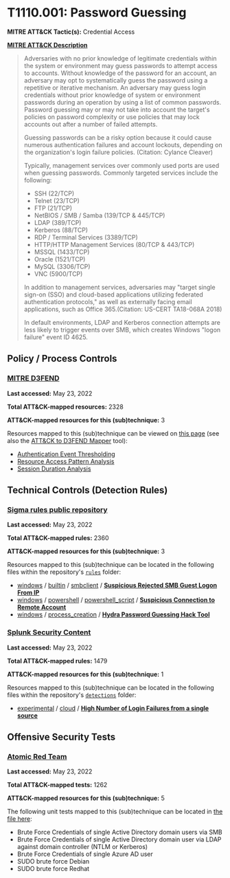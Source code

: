 # T1110.001: Password Guessing
**MITRE ATT&CK Tactic(s):** Credential Access

**[MITRE ATT&CK Description](https://attack.mitre.org/techniques/T1110/001)**
<blockquote>Adversaries with no prior knowledge of legitimate credentials within the system or environment may guess passwords to attempt access to accounts. Without knowledge of the password for an account, an adversary may opt to systematically guess the password using a repetitive or iterative mechanism. An adversary may guess login credentials without prior knowledge of system or environment passwords during an operation by using a list of common passwords. Password guessing may or may not take into account the target's policies on password complexity or use policies that may lock accounts out after a number of failed attempts.

Guessing passwords can be a risky option because it could cause numerous authentication failures and account lockouts, depending on the organization's login failure policies. (Citation: Cylance Cleaver)

Typically, management services over commonly used ports are used when guessing passwords. Commonly targeted services include the following:

* SSH (22/TCP)
* Telnet (23/TCP)
* FTP (21/TCP)
* NetBIOS / SMB / Samba (139/TCP & 445/TCP)
* LDAP (389/TCP)
* Kerberos (88/TCP)
* RDP / Terminal Services (3389/TCP)
* HTTP/HTTP Management Services (80/TCP & 443/TCP)
* MSSQL (1433/TCP)
* Oracle (1521/TCP)
* MySQL (3306/TCP)
* VNC (5900/TCP)

In addition to management services, adversaries may "target single sign-on (SSO) and cloud-based applications utilizing federated authentication protocols," as well as externally facing email applications, such as Office 365.(Citation: US-CERT TA18-068A 2018)

In default environments, LDAP and Kerberos connection attempts are less likely to trigger events over SMB, which creates Windows "logon failure" event ID 4625.</blockquote>

## Policy / Process Controls
### [MITRE D3FEND](https://d3fend.mitre.org/)
**Last accessed:** May 23, 2022

**Total ATT&CK-mapped resources:** 2328

**ATT&CK-mapped resources for this (sub)technique:** 3

Resources mapped to this (sub)technique can be viewed on [this page](https://d3fend.mitre.org/) (see also the [ATT&CK to D3FEND Mapper](https://d3fend.mitre.org/tools/attack-mapper) tool):

* [Authentication Event Thresholding](https://d3fend.mitre.org/technique/d3f:AuthenticationEventThresholding)
* [Resource Access Pattern Analysis](https://d3fend.mitre.org/technique/d3f:ResourceAccessPatternAnalysis)
* [Session Duration Analysis](https://d3fend.mitre.org/technique/d3f:SessionDurationAnalysis)

## Technical Controls (Detection Rules)
### [Sigma rules public repository](https://github.com/SigmaHQ/sigma)
**Last accessed:** May 23, 2022

**Total ATT&CK-mapped rules:** 2360

**ATT&CK-mapped resources for this (sub)technique:** 3

Resources mapped to this (sub)technique can be located in the following files within the repository's <code>[rules](https://github.com/SigmaHQ/sigma/tree/master/rules)</code> folder:

* [windows](https://github.com/SigmaHQ/sigma/tree/master/rules/windows/) / [builtin](https://github.com/SigmaHQ/sigma/tree/master/rules/windows/builtin/) / [smbclient](https://github.com/SigmaHQ/sigma/tree/master/rules/windows/builtin/smbclient/) / **[Suspicious Rejected SMB Guest Logon From IP](https://github.com/SigmaHQ/sigma/blob/master/rules/windows/builtin/smbclient/win_susp_failed_guest_logon.yml)**
* [windows](https://github.com/SigmaHQ/sigma/tree/master/rules/windows/) / [powershell](https://github.com/SigmaHQ/sigma/tree/master/rules/windows/powershell/) / [powershell_script](https://github.com/SigmaHQ/sigma/tree/master/rules/windows/powershell/powershell_script/) / **[Suspicious Connection to Remote Account](https://github.com/SigmaHQ/sigma/blob/master/rules/windows/powershell/powershell_script/posh_ps_susp_networkcredential.yml)**
* [windows](https://github.com/SigmaHQ/sigma/tree/master/rules/windows/) / [process_creation](https://github.com/SigmaHQ/sigma/tree/master/rules/windows/process_creation/) / **[Hydra Password Guessing Hack Tool](https://github.com/SigmaHQ/sigma/blob/master/rules/windows/process_creation/proc_creation_win_hack_hydra.yml)**

### [Splunk Security Content](https://github.com/splunk/security_content)
**Last accessed:** May 23, 2022

**Total ATT&CK-mapped rules:** 1479

**ATT&CK-mapped resources for this (sub)technique:** 1

Resources mapped to this (sub)technique can be located in the following files within the repository's <code>[detections](https://github.com/splunk/security_content/tree/develop/detections)</code> folder:

* [experimental](https://github.com/splunk/security_content/tree/develop/detections/experimental/) / [cloud](https://github.com/splunk/security_content/tree/develop/detections/experimental/cloud/) / **[High Number of Login Failures from a single source](https://github.com/splunk/security_content/blob/develop/detections/experimental/cloud/high_number_of_login_failures_from_a_single_source.yml)**


## Offensive Security Tests
### [Atomic Red Team](https://github.com/redcanaryco/atomic-red-team)
**Last accessed:** May 23, 2022

**Total ATT&CK-mapped tests:** 1262

**ATT&CK-mapped resources for this (sub)technique:** 5

The following unit tests mapped to this (sub)technique can be located in [the file here](https://github.com/redcanaryco/atomic-red-team/tree/master/atomics/T1110.001/T1110.001.yaml):

* Brute Force Credentials of single Active Directory domain users via SMB
* Brute Force Credentials of single Active Directory domain user via LDAP against domain controller (NTLM or Kerberos)
* Brute Force Credentials of single Azure AD user
* SUDO brute force Debian
* SUDO brute force Redhat


